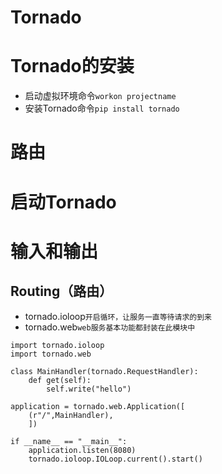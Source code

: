 # Tornado
# Tornado的安装
* 启动虚拟环境命令`workon projectname`
* 安装Tornado命令`pip install tornado`

# 路由
# 启动Tornado
# 输入和输出

## Routing（路由）

* tornado.ioloop`开启循环，让服务一直等待请求的到来`
* tornado.web`web服务基本功能都封装在此模块中`

```
import tornado.ioloop
import tornado.web

class MainHandler(tornado.RequestHandler):
    def get(self):
        self.write("hello")

application = tornado.web.Application([
    (r"/",MainHandler),
    ])

if __name__ == "__main__":
    application.listen(8080)
    tornado.ioloop.IOLoop.current().start()
```
